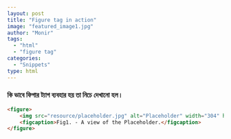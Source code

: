 ```yaml
---
layout: post
title: "Figure tag in action"
image: "featured_image1.jpg"
author: "Monir"
tags:
  - "html"
  - "figure tag"
categories:
  - "Snippets"
type: html  
---
```


### কি ভাবে ফিগার ট্যাগ ব্যবহার হয় তা নিচে দেখানো হল।

<!--more-->


```html
<figure>
	<img src="resource/placeholder.jpg" alt="Placeholder" width="304" height="228">
	<figcaption>Fig1. - A view of the Placeholder.</figcaption>
</figure>
```
